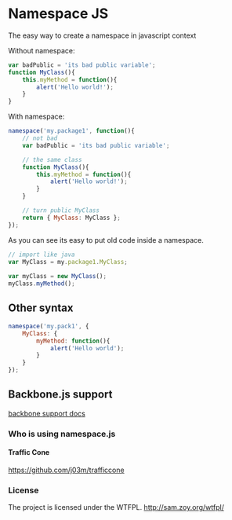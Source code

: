 Namespace JS
============

The easy way to create a namespace in javascript context

Without namespace:

```js
var badPublic = 'its bad public variable';
function MyClass(){
    this.myMethod = function(){
        alert('Hello world!');
    }
}
```

With namespace:

```js
namespace('my.package1', function(){
    // not bad
    var badPublic = 'its bad public variable';

    // the same class
    function MyClass(){
        this.myMethod = function(){
            alert('Hello world!');
        }
    }

    // turn public MyClass
    return { MyClass: MyClass };
});
```

As you can see its easy to put old code inside a namespace.

```js
// import like java
var MyClass = my.package1.MyClass;
    
var myClass = new MyClass();
myClass.myMethod();
```

## Other syntax

```js
namespace('my.pack1', {
    MyClass: {
        myMethod: function(){
            alert('Hello world');
        }
    }
});
```

## Backbone.js support 

[backbone support docs](https://github.com/fabiooshiro/namespace-js/blob/master/docs/backbone-js.md "Backbone.js")

### Who is using namespace.js

#### Traffic Cone
https://github.com/j03m/trafficcone

### License

The project is licensed under the WTFPL.
http://sam.zoy.org/wtfpl/
